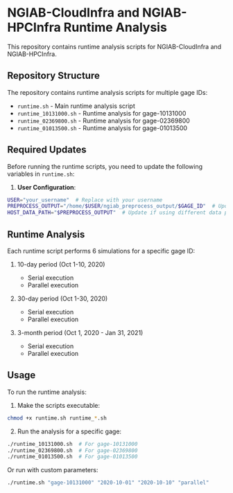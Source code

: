 # NGIAB-CloudInfra and NGIAB-HPCInfra Runtime Analysis

This repository contains runtime analysis scripts for NGIAB-CloudInfra and NGIAB-HPCInfra.

## Repository Structure

The repository contains runtime analysis scripts for multiple gage IDs:

- `runtime.sh` - Main runtime analysis script
- `runtime_10131000.sh` - Runtime analysis for gage-10131000
- `runtime_02369800.sh` - Runtime analysis for gage-02369800
- `runtime_01013500.sh` - Runtime analysis for gage-01013500

## Required Updates

Before running the runtime scripts, you need to update the following variables in `runtime.sh`:

1. **User Configuration**:
```bash
USER="your_username"  # Replace with your username
PREPROCESS_OUTPUT="/home/$USER/ngiab_preprocess_output/$GAGE_ID"  # Update path if needed
HOST_DATA_PATH="$PREPROCESS_OUTPUT"  # Update if using different data path
```

## Runtime Analysis

Each runtime script performs 6 simulations for a specific gage ID:

1. 10-day period (Oct 1-10, 2020)
   - Serial execution
   - Parallel execution

2. 30-day period (Oct 1-30, 2020)
   - Serial execution
   - Parallel execution

3. 3-month period (Oct 1, 2020 - Jan 31, 2021)
   - Serial execution
   - Parallel execution

## Usage

To run the runtime analysis:

1. Make the scripts executable:
```bash
chmod +x runtime.sh runtime_*.sh
```

2. Run the analysis for a specific gage:
```bash
./runtime_10131000.sh  # For gage-10131000
./runtime_02369800.sh  # For gage-02369800
./runtime_01013500.sh  # For gage-01013500
```

Or run with custom parameters:
```bash
./runtime.sh "gage-10131000" "2020-10-01" "2020-10-10" "parallel"
```

